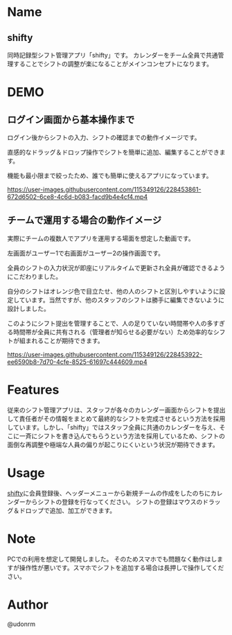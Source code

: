 # Name

## shifty
同時記録型シフト管理アプリ「shifty」です。
カレンダーをチーム全員で共通管理することでシフトの調整が楽になることがメインコンセプトになります。

# DEMO

## ログイン画面から基本操作まで
ログイン後からシフトの入力、シフトの確認までの動作イメージです。

直感的なドラッグ＆ドロップ操作でシフトを簡単に追加、編集することができます。

機能も最小限まで絞ったため、誰でも簡単に使えるアプリになっています。

https://user-images.githubusercontent.com/115349126/228453861-672d6502-6ce8-4c6d-b083-facd9b4e4cf4.mp4

## チームで運用する場合の動作イメージ
実際にチームの複数人でアプリを運用する場面を想定した動画です。

左画面がユーザー1で右画面がユーザー2の操作画面です。

全員のシフトの入力状況が即座にリアルタイムで更新され全員が確認できるようにこだわりました。

自分のシフトはオレンジ色で目立たせ、他の人のシフトと区別しやすいように設定しています。当然ですが、他のスタッフのシフトは勝手に編集できないように設計しました。

このようにシフト提出を管理することで、人の足りていない時間帯や人の多すぎる時間帯が全員に共有される（管理者が知らせる必要がない）ため効率的なシフトが組まれることが期待できます。

https://user-images.githubusercontent.com/115349126/228453922-ee6590b8-7d70-4cfe-8525-61697c444609.mp4

# Features

従来のシフト管理アプリは、スタッフが各々のカレンダー画面からシフトを提出して責任者がその情報をまとめて最終的なシフトを完成させるという方法を採用しています。しかし、「shifty」ではスタッフ全員に共通のカレンダーを与え、そこに一斉にシフトを書き込んでもらうという方法を採用しているため、シフトの面倒な再調整や極端な人員の偏りが起こりにくいという状況が期待できます。

# Usage

[shifty](https://shifty.udonrm.com)に会員登録後、ヘッダーメニューから新規チームの作成をしたのちにカレンダーからシフトの登録を行なってください。
シフトの登録はマウスのドラッグ＆ドロップで追加、加工ができます。

# Note

PCでの利用を想定して開発しました。
そのためスマホでも問題なく動作はしますが操作性が悪いです。スマホでシフトを追加する場合は長押しで操作してください。

# Author

@udonrm

